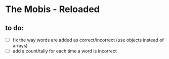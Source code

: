 # The Mobis - Reloaded

## to do:
- [ ] fix the way words are added as correct/incorrect (use objects instead of arrays)
- [ ] add a count/tally for each time a word is incorrect
